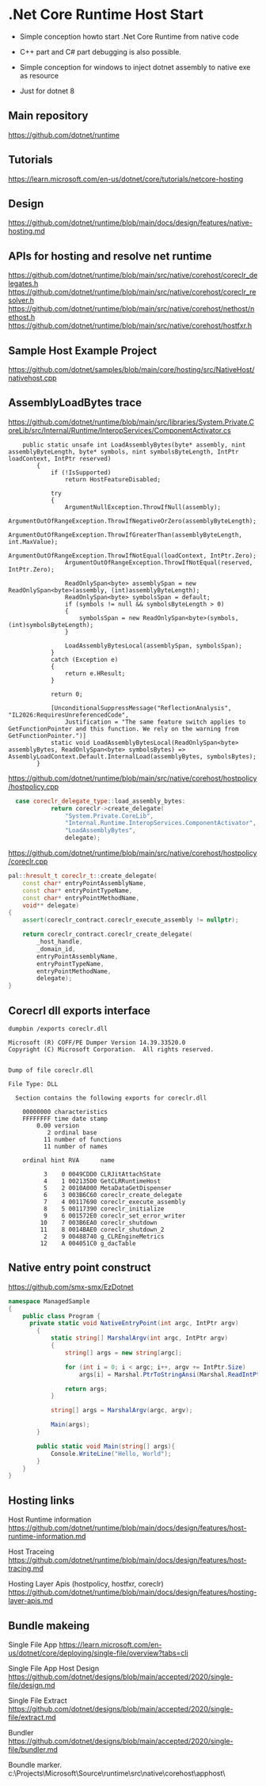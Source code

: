 # .Net Core Runtime Host Start
- Simple conception howto start .Net Core Runtime from native code
- C++ part and C# part debugging is also possible.

- Simple conception for windows to inject dotnet assembly to native exe as resource
- Just for dotnet 8

## Main repository
https://github.com/dotnet/runtime

## Tutorials
https://learn.microsoft.com/en-us/dotnet/core/tutorials/netcore-hosting

## Design
https://github.com/dotnet/runtime/blob/main/docs/design/features/native-hosting.md

## APIs for hosting and resolve net runtime
https://github.com/dotnet/runtime/blob/main/src/native/corehost/coreclr_delegates.h
https://github.com/dotnet/runtime/blob/main/src/native/corehost/coreclr_resolver.h
https://github.com/dotnet/runtime/blob/main/src/native/corehost/nethost/nethost.h
https://github.com/dotnet/runtime/blob/main/src/native/corehost/hostfxr.h

## Sample Host Example Project
https://github.com/dotnet/samples/blob/main/core/hosting/src/NativeHost/nativehost.cpp

## AssemblyLoadBytes trace

https://github.com/dotnet/runtime/blob/main/src/libraries/System.Private.CoreLib/src/Internal/Runtime/InteropServices/ComponentActivator.cs

```dotnet
    public static unsafe int LoadAssemblyBytes(byte* assembly, nint assemblyByteLength, byte* symbols, nint symbolsByteLength, IntPtr loadContext, IntPtr reserved)
        {
            if (!IsSupported)
                return HostFeatureDisabled;

            try
            {
                ArgumentNullException.ThrowIfNull(assembly);
                ArgumentOutOfRangeException.ThrowIfNegativeOrZero(assemblyByteLength);
                ArgumentOutOfRangeException.ThrowIfGreaterThan(assemblyByteLength, int.MaxValue);
                ArgumentOutOfRangeException.ThrowIfNotEqual(loadContext, IntPtr.Zero);
                ArgumentOutOfRangeException.ThrowIfNotEqual(reserved, IntPtr.Zero);

                ReadOnlySpan<byte> assemblySpan = new ReadOnlySpan<byte>(assembly, (int)assemblyByteLength);
                ReadOnlySpan<byte> symbolsSpan = default;
                if (symbols != null && symbolsByteLength > 0)
                {
                    symbolsSpan = new ReadOnlySpan<byte>(symbols, (int)symbolsByteLength);
                }

                LoadAssemblyBytesLocal(assemblySpan, symbolsSpan);
            }
            catch (Exception e)
            {
                return e.HResult;
            }

            return 0;

            [UnconditionalSuppressMessage("ReflectionAnalysis", "IL2026:RequiresUnreferencedCode",
                Justification = "The same feature switch applies to GetFunctionPointer and this function. We rely on the warning from GetFunctionPointer.")]
            static void LoadAssemblyBytesLocal(ReadOnlySpan<byte> assemblyBytes, ReadOnlySpan<byte> symbolsBytes) => AssemblyLoadContext.Default.InternalLoad(assemblyBytes, symbolsBytes);
        }
```


https://github.com/dotnet/runtime/blob/main/src/native/corehost/hostpolicy/hostpolicy.cpp

```cpp
  case coreclr_delegate_type::load_assembly_bytes:
            return coreclr->create_delegate(
                "System.Private.CoreLib",
                "Internal.Runtime.InteropServices.ComponentActivator",
                "LoadAssemblyBytes",
                delegate);
```

https://github.com/dotnet/runtime/blob/main/src/native/corehost/hostpolicy/coreclr.cpp

```cpp
pal::hresult_t coreclr_t::create_delegate(
    const char* entryPointAssemblyName,
    const char* entryPointTypeName,
    const char* entryPointMethodName,
    void** delegate)
{
    assert(coreclr_contract.coreclr_execute_assembly != nullptr);

    return coreclr_contract.coreclr_create_delegate(
        _host_handle,
        _domain_id,
        entryPointAssemblyName,
        entryPointTypeName,
        entryPointMethodName,
        delegate);
}
```

## Corecrl dll exports interface

```dos
dumpbin /exports coreclr.dll
```

```console
Microsoft (R) COFF/PE Dumper Version 14.39.33520.0
Copyright (C) Microsoft Corporation.  All rights reserved.


Dump of file coreclr.dll

File Type: DLL

  Section contains the following exports for coreclr.dll

    00000000 characteristics
    FFFFFFFF time date stamp
        0.00 version
           2 ordinal base
          11 number of functions
          11 number of names

    ordinal hint RVA      name

          3    0 0049CDD0 CLRJitAttachState
          4    1 002135D0 GetCLRRuntimeHost
          5    2 0010A000 MetaDataGetDispenser
          6    3 003B6C60 coreclr_create_delegate
          7    4 00117690 coreclr_execute_assembly
          8    5 00117390 coreclr_initialize
          9    6 001572E0 coreclr_set_error_writer
         10    7 003B6EA0 coreclr_shutdown
         11    8 0014BAE0 coreclr_shutdown_2
          2    9 00488740 g_CLREngineMetrics
         12    A 004051C0 g_dacTable
```

## Native entry point construct

https://github.com/smx-smx/EzDotnet

```csharp
namespace ManagedSample
{
	public class Program {
	  private static void NativeEntryPoint(int argc, IntPtr argv)
        {
            static string[] MarshalArgv(int argc, IntPtr argv)
            {
                string[] args = new string[argc];

                for (int i = 0; i < argc; i++, argv += IntPtr.Size)
                    args[i] = Marshal.PtrToStringAnsi(Marshal.ReadIntPtr(argv));

                return args;
            }

            string[] args = MarshalArgv(argc, argv);

            Main(args);
        }

		public static void Main(string[] args){
			Console.WriteLine("Hello, World");
		}
	}
}
```

## Hosting links

Host Runtime information
https://github.com/dotnet/runtime/blob/main/docs/design/features/host-runtime-information.md

Host Traceing
https://github.com/dotnet/runtime/blob/main/docs/design/features/host-tracing.md

Hosting Layer Apis (hostpolicy, hostfxr, coreclr)
https://github.com/dotnet/runtime/blob/main/docs/design/features/hosting-layer-apis.md

## Bundle makeing

Single File App
https://learn.microsoft.com/en-us/dotnet/core/deploying/single-file/overview?tabs=cli

Single File App Host Design
https://github.com/dotnet/designs/blob/main/accepted/2020/single-file/design.md

Single File Extract
https://github.com/dotnet/designs/blob/main/accepted/2020/single-file/extract.md

Bundler
https://github.com/dotnet/designs/blob/main/accepted/2020/single-file/bundler.md

Boundle marker.
c:\Projects\Microsoft\Source\runtime\src\native\corehost\apphost\

